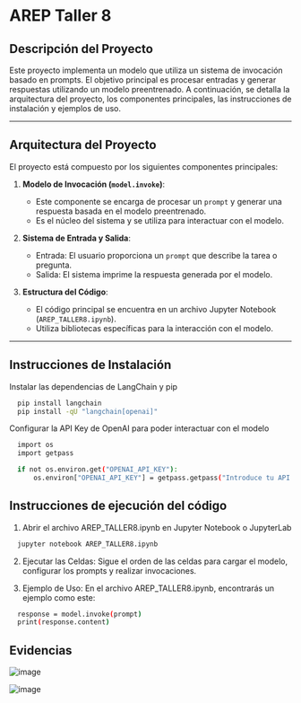 # AREP Taller 8

## Descripción del Proyecto

Este proyecto implementa un modelo que utiliza un sistema de invocación basado en prompts. 
El objetivo principal es procesar entradas y generar respuestas utilizando un modelo preentrenado.
A continuación, se detalla la arquitectura del proyecto, los componentes principales, las instrucciones de instalación y ejemplos de uso.

---

## Arquitectura del Proyecto

El proyecto está compuesto por los siguientes componentes principales:

1. **Modelo de Invocación (`model.invoke`)**:
   - Este componente se encarga de procesar un `prompt` y generar una respuesta basada en el modelo preentrenado.
   - Es el núcleo del sistema y se utiliza para interactuar con el modelo.

2. **Sistema de Entrada y Salida**:
   - Entrada: El usuario proporciona un `prompt` que describe la tarea o pregunta.
   - Salida: El sistema imprime la respuesta generada por el modelo.

3. **Estructura del Código**:
   - El código principal se encuentra en un archivo Jupyter Notebook (`AREP_TALLER8.ipynb`).
   - Utiliza bibliotecas específicas para la interacción con el modelo.

---

## Instrucciones de Instalación

Instalar las dependencias de LangChain y pip

```bash
  pip install langchain
  pip install -qU "langchain[openai]"
```
Configurar la API Key de OpenAI para poder interactuar con el modelo

```bash
  import os
  import getpass

  if not os.environ.get("OPENAI_API_KEY"):
      os.environ["OPENAI_API_KEY"] = getpass.getpass("Introduce tu API Key de OpenAI: ")
```
## Instrucciones de ejecución del código

1. Abrir el archivo AREP_TALLER8.ipynb en Jupyter Notebook o JupyterLab

```bash
  jupyter notebook AREP_TALLER8.ipynb
```
2. Ejecutar las Celdas: Sigue el orden de las celdas para cargar el modelo, configurar los prompts y realizar invocaciones.

3. Ejemplo de Uso: En el archivo AREP_TALLER8.ipynb, encontrarás un ejemplo como este:

```bash
  response = model.invoke(prompt)
  print(response.content)
```
## Evidencias
![image](https://github.com/user-attachments/assets/1e94f159-9fbb-46dc-8407-219e381cb3ae)

![image](https://github.com/user-attachments/assets/4b60ef95-a471-4158-ba05-c3cec80c6c99)

